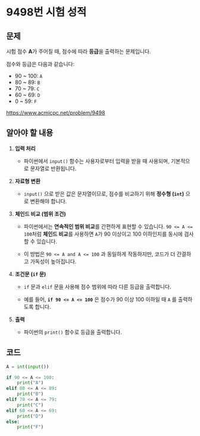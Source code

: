 # 9498번 시험 성적
## 문제
시험 점수 **A**가 주어질 때, 점수에 따라 **등급**을 출력하는 문제입니다.

점수와 등급은 다음과 같습니다:
- 90 ~ 100: `A`
- 80 ~ 89: `B`
- 70 ~ 79: `C`
- 60 ~ 69: `D`
- 0 ~ 59: `F`

https://www.acmicpc.net/problem/9498

## 알아야 할 내용
1. **입력 처리**
   - 파이썬에서 `input()` 함수는 사용자로부터 입력을 받을 때 사용되며, 기본적으로 문자열로 반환됩니다.

2. **자료형 변환**
   - `input()` 으로 받은 값은 문자열이므로, 점수를 비교하기 위해 **정수형 (`int`)** 으로 변환해야 합니다.

3. **체인드 비교 (범위 조건)**
   - 파이썬에서는 **연속적인 범위 비교**를 간편하게 표현할 수 있습니다. `90 <= A <= 100`처럼 **체인드 비교**를 사용하면 `A`가 90 이상이고 100 이하인지를 동시에 검사할 수 있습니다.

   - 이 방법은 `90 <= A and A <= 100` 과 동일하게 작동하지만, 코드가 더 간결하고 가독성이 높아집니다.

4. **조건문 (`if` 문)**
   - `if` 문과 `elif` 문을 사용해 점수 범위에 따라 다른 등급을 출력합니다.
   
   - 예를 들어, **`if 90 <= A <= 100`** 은 점수가 90 이상 100 이하일 때 `A` 를 출력하도록 합니다.

5. **출력**
   - 파이썬의 `print()` 함수로 등급을 출력합니다.

## 코드
```python
A = int(input())

if 90 <= A <= 100:
    print("A")
elif 80 <= A <= 89:
    print("B")
elif 70 <= A <= 79:
    print("C")
elif 60 <= A <= 69:
    print("D")
else:
    print("F")
```



